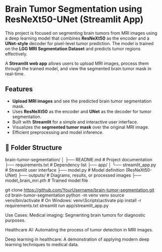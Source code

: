 #  Brain Tumor Segmentation using ResNeXt50-UNet (Streamlit App)

This project is focused on segmenting brain tumors from MRI images using a deep learning model that combines **ResNeXt50** as the encoder and a **UNet-style** decoder for pixel-level tumor prediction. The model is trained on the **LGG MRI Segmentation Dataset** and predicts tumor regions effectively.

A **Streamlit web app** allows users to upload MRI images, process them through the trained model, and view the segmented brain tumor mask in real-time.

##  Features
- **Upload MRI images** and see the predicted brain tumor segmentation mask.
- Uses **ResNeXt50** as the encoder and **UNet** as the decoder for tumor segmentation.
- Built with **Streamlit** for a simple and interactive user interface.
- Visualizes the **segmented tumor mask** over the original MRI image.
- Efficient preprocessing and model inference.

## 📁 Folder Structure

brain-tumor-segmentation/
│
├── README.md                     # Project documentation
├── requirements.txt              # Dependency list
├── app/
│   └── streamlit_app.py          # Streamlit user interface
├── model.py                      # Model definition (ResNeXt50-UNet)
├── outputs/                      # Diagrams, results, or processed images
├── model_brain_mri.pth           # Trained model file 

git clone https://github.com/YourUsername/brain-tumor-segmentation.git
cd brain-tumor-segmentation
python -m venv venv
source venv/bin/activate  # On Windows: venv\Scripts\activate
pip install -r requirements.txt
streamlit run app/streamlit_app.py

Use Cases:
Medical imaging: Segmenting brain tumors for diagnostic purposes.

Healthcare AI: Automating the process of tumor detection in MRI images.

Deep learning in healthcare: A demonstration of applying modern deep learning techniques to medical data.
